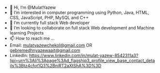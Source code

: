 - 👋 Hi, I’m @MulatYazew
- 👀 I’m interested in computer programming using Python, Java, HTML, CSS, JavaScript, PHP, MySQL and C++
- 🌱 I’m currently full stack Web developer
- 💞️ I’m looking to collaborate on full stack Web development and Machine learning Projects
- 📫 How to reach me ...
- Email: mulatyazewchekol@gmail.com OR gebremedhnyazewaait@gmail.com
- LinkedIn: https://www.linkedin.com/in/mulat-yazew-8542311a3?lipi=urn%3Ali%3Apage%3Ad_flagship3_profile_view_base_contact_details%3Btz4cfot1Q3%2BniRT2aXtShA%3D%3D

<!---
MulatYazew/MulatYazew is a ✨ special ✨ repository because its `README.md` (this file) appears on your GitHub profile.
You can click the Preview link to take a look at your changes.
--->
